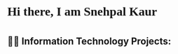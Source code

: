 <h1 style="font-family: Times New Roman, Times, cursive;">Hi there, I am Snehpal Kaur<h1>

<h2>👨‍💻 Information Technology Projects:</h2>

